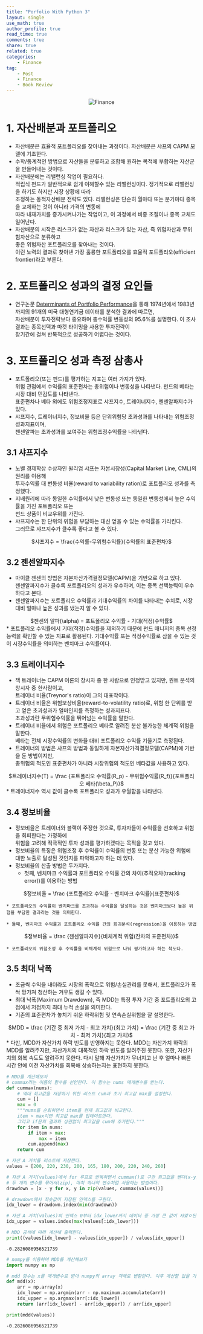 ```yaml
---
title: "Porfolio With Python 3"
layout: single
use_math: true
author_profile: true
read_time: true
comments: true
share: true
related: true
categories:
    - Finance
tag:
    - Post
    - Finance
    - Book Review
---  
```

<p align="center">
  <img src="/assets/img/post/portfoliowithpython.jpg" alt="Finance"/>
</p> 

# 1. 자산배분과 포트폴리오

* 자산배분은 효율적 포트폴리오를 찾아내는 과정이다. 자산배분은 샤프의 CAPM 모델에 기초한다.  
* 수학/통계적인 방법으로 자산들을 분류하고 조합해 원하는 목적에 부합하는 자산군을 만들어내는 것이다.
* 자산배분에는 리밸런싱 작업이 필요하다.  
    적립식 펀드가 일반적으로 쉽게 이해할수 있는 리밸런싱이다. 정기적으로 리밸런싱을 하기도 하지만 시장 상황에 따라  
    조정하는 동적자산배분 전략도 있다. 리밸런싱은 단순히 월마다 또는 분기마다 종목을 교체하는 것이 아니라 가격의 변동에  
    따라 내재가치를 증가시켜나가는 작업이고, 이 과정에서 비중 조절이나 종목 교체도 일어난다.  
* 자산배분의 시작은 리스크가 없는 자산과 리스크가 있는 자산, 즉 위험자산과 무위험자산으로 분류하고  
    좋은 위험자산 포트폴리오를 찾아내는 것이다.  
    이런 노력의 결과로 찾아낸 가장 훌륭한 포트폴리오를 효율적 포트폴리오(efficient frontier)라고 부른다.

# 2. 포트폴리오 성과의 결정 요인들

* 연구논문 [Determinants of Portfolio Performance](https://www.tandfonline.com/doi/abs/10.2469/faj.v42.n4.39)을 통해
    1974년에서 1983년까지의 91개의 미국 대형연기금 데이터를 분석한 결과에 따르면,  
    자산배분이 투자전략보다 중요하며 총수익률 변동성의 95.6%를 설명한다. 이 조사 결과는 종목선택과 마켓 타이밍을 사용한 투자전략이  
    장기간에 걸쳐 반복적으로 성공하기 어렵다는 것이다.

# 3. 포트폴리오 성과 측정 삼총사

* 포트폴리오(또는 펀드)를 평가하는 지표는 여러 가지가 있다.  
    위험 관점에서 수익률의 표준편차는 총위험이나 변동성을 나타낸다. 펀드의 베타는 시장 대비 민감도를 나타낸다.  
    표준편차나 베타 외에도 위험조정지표로 샤프지수, 트레이너지수, 젠센알파지수가 있다.  
* 샤프지수, 트레이너지수, 정보비율 등은 단위위험당 초과성과를 나타내는 위험조정성과지표이며,  
    젠센알파는 초과성과를 보여주는 위험조정수익률을 나타낸다.

## 3.1 샤프지수

* 노벨 경제학상 수상자인 윌리엄 샤프는 자본시장성(Capital Market Line, CML)의 원리를 이용해  
    투자수익률 대 변동성 비율(reward to variability ration)로 포트폴리오 성과를 측정했다.  
* 지배원리에 따라 동일한 수익률에서 낮은 변동성 또는 동일한 변동성에서 높은 수익률을 가진 포트폴리오 또는  
    펀드 상품이 비교우위를 가진다.  
* 샤프지수는 한 단위의 위험을 부담하는 대신 얻을 수 있는 수익률을 가리킨다.  
    그러므로 샤프지수가 클수록 좋다고 볼 수 있다.  
<center>$샤프지수 = \frac{수익률-무위험수익률}{수익률의 표준편차}$</center>

## 3.2 젠센알파지수

* 마이클 젠센의 방법은 자본자산가격결정모델(CAPM)을 기반으로 하고 있다.  
    젠센알파지수가 클수록 포트폴리오의 성과가 우수하며, 이는 종목 선택능력이 우수하다고 본다.  
* 젠센알파지수는 포트폴리오 수익률과 기대수익률의 차이를 나타내는 수치로, 시장 대비 얼마나 높은 성과를 냈는지 알 수 있다.  
<center>$젠센의 알파(\alpha) = 포트폴리오 수익률 - 기대(적정)수익률$</center>  
* 포트폴리오 수익률에서 기대(적정)수익률을 제외하기 때문에 펀드 매니저의 종목 선정 능력을 확인할 수 있는 지표로 활용된다.  
    기대수익률 또는 적정수익률로 삼을 수 있는 것이 시장수익률을 의미하는 벤치마크 수익률이다.

## 3.3 트레이너지수

* 잭 트레이너는 CAPM 이론의 창시자 중 한 사람으로 인정받고 있지만, 퀀트 분석의 창시자 중 한사람이고,  
    트레이너 비율(Treynor's ratio)이 그의 대표작이다.  
* 트레이너 비율은 위험보상비율(reward-to-volatility ratio)로, 위험 한 단위를 받고 얻은 초과성과가 얼마인지를 측정하는 성과지표다.  
    초과성과란 무위험수익률을 뛰어넘는 수익률을 말한다.  
* 트레이너 비율에서 위험은 포트폴리오 베타로 알려진 분산 불가능한 체계적 위험을 말한다.  
    베타는 전체 시장수익률의 변화율 대비 포트폴리오 수익률 기울기로 측정된다.  
* 트레이너의 방법은 샤프의 방법과 동일하게 자본자산가격결정모델(CAPM)에 기반을 둔 방법이지만,  
    총위험의 척도인 표준편차가 아니라 시장위험의 척도인 베타값을 사용하고 있다.  
<center>$트레이너지수(T) = \frac {포트폴리오 수익률(R_p) - 무위험수익률(R_f)}{포트폴리오 베타(\beta_P)}$</center>  
* 트레이너지수 역시 값이 클수록 포트폴리오 성과가 우월함을 나타낸다.

## 3.4 정보비율

* 정보비율은 트레이너와 블랙이 주장한 것으로, 투자자들이 수익률을 선호하고 위험을 회피한다는 가정하에  
    위험을 고려해 적극적인 투자 성과를 평가하겠다는 목적을 갖고 있다.  
* 정보비율의 특징은 위험조정 후 수익률이 수익률의 변동 또는 분산 가능한 위험에 대한 노출로 달성된 것인지를 파악하고자 하는 데 있다.  
* 정보비율의 산출 방법은 두가지다.  
    * 첫째, 벤치마크 수익률과 포트폴리오 수익률 간의 차이(추적오차(tracking error))를 이용하는 방법  
<center>$정보비율 = \frac {포트폴리오 수익률 - 벤치마크 수익률}{표준편차}$</center>  
    
    * 포트폴리오의 수익률이 벤치마크를 초과하는 수익률을 달성하는 것은 벤치마크보다 높은 위험을 부담한 결과라는 것을 의미한다.  
    
    * 둘째, 벤치마크 수익률과 포트폴리오 수익률 간의 회귀분석(regression)을 이용하는 방법
<center>$정보비율 = \frac {젠센알파지수}{비체계적 위험(잔차의 표준편차)}$</center>  
    
    * 포트폴리오의 위험조정 후 수익률을 비체계적 위험으로 나눠 평가하고자 하는 척도다.

## 3.5 최대 낙폭

* 조금씩 수익을 내더라도 시장의 폭락으로 위험/손실관리를 못해서, 포트폴리오가 폭싹 망가져 청산하는 겨우도 생길 수 있다.  
* 최대 낙폭(Maximum Drawdown), 즉 MDD는 특정 투자 기간 중 포트폴리오의 고점에서 저점까지 최대 누적 손실을 의미한다.  
* 기존의 표준편차가 놓치기 쉬운 하락위험 및 연속손실위험을 잘 설명한다.  
<center>$MDD = \frac {기간 중 최저 가치 - 최고 가치}{최고 가치} = \frac {기간 중 최고 가치 - 최저 가치}{최고 가치}$</center>  
* 다만, MDD가 자산가치 하락 빈도를 반영하지는 못한다. MDD는 자산가치 하락의 MDD를 알려주지만,  
    자산가치의 대폭적인 하락 빈도를 알려주진 못한다. 또한, 자산가치의 회복 속도도 알려주지 못한다.  
    다시 말해 자산가치가 무너지고 난 후 얼마나 빠른 시간 안에 이전 자산가치를 회복해 상승하는지는 표현하지 못한다.


```python
# MDD를 계산해보자
# cummax라는 이름의 함수를 선언한다. 이 함수는 nums 매개변수를 받는다.
def cummax(nums):
    # 역대 최고값을 저장하기 위한 리스트 cum과 초기 최고값 max를 설정한다.
    cum = []
    max = 0
    """nums를 순회하면서 item을 현재 최고값과 비교한다.
    item > max이면 최고값 max를 업데이트한다. 
    그리고 if문의 결과와 상관없이 최고값을 cum에 추가한다."""
    for item in nums:
        if item > max:
            max = item
        cum.append(max)
    return cum

# 자산 A 가치를 리스트에 저장한다.
values = [200, 220, 230, 200, 165, 180, 200, 220, 240, 260]

# 자산 A 가치(values)에서 for 루프로 반복하면서 cummax()로 구한 최고값을 뺀다(x-y).
# 두 개의 변수를 묶어서(zip), 마치 하나의 변수처럼 사용하는 방법이다.
drawdown = [x - y for x, y in zip(values, cummax(values))]

# drawdown에서 최솟값이 저장된 인덱스를 구한다.
idx_lower = drawdown.index(min(drawdown))

# 자산 A 가치(values)의 인덱스 0부터 idx_lower까지 데이터 중 가장 큰 값이 저앚ㅇ된 위치를 구한다.
idx_upper = values.index(max(values[:idx_lower]))

# MDD 공식에 따라 계산해 출력한다.
print((values[idx_lower] - values[idx_upper]) / values[idx_upper])
```

    -0.2826086956521739
    


```python
# numpy를 이용하여 MDD를 계산해보자
import numpy as np

# mdd 함수는 x를 매개변수로 받아 numpy의 array 객체로 변환한다. 이후 계산할 값을 가진 인덱스를 찾아 MDD를 계산한다.
def mdd(x):
    arr = np.array(x)
    idx_lower = np.argmin(arr - np.maximum.accumulate(arr))
    idx_upper = np.argmax(arr[:idx_lower])
    return (arr[idx_lower] - arr[idx_upper]) / arr[idx_upper]

print(mdd(values))
```

    -0.2826086956521739
    
